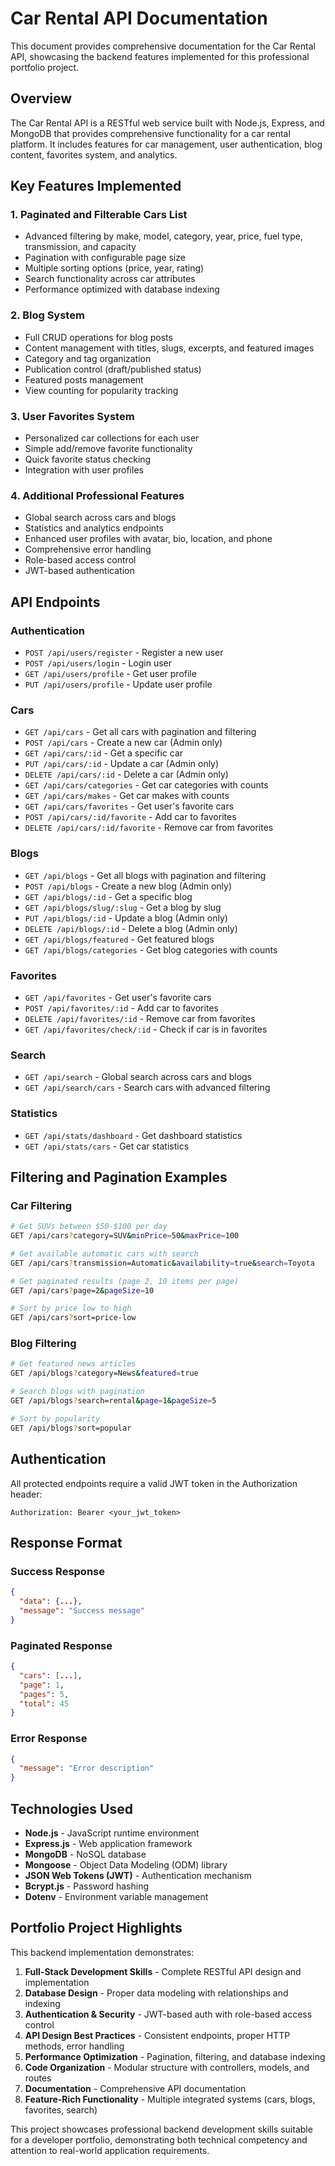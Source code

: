 # Car Rental API Documentation

This document provides comprehensive documentation for the Car Rental API, showcasing the backend features implemented for this professional portfolio project.

## Overview

The Car Rental API is a RESTful web service built with Node.js, Express, and MongoDB that provides comprehensive functionality for a car rental platform. It includes features for car management, user authentication, blog content, favorites system, and analytics.

## Key Features Implemented

### 1. Paginated and Filterable Cars List
- Advanced filtering by make, model, category, year, price, fuel type, transmission, and capacity
- Pagination with configurable page size
- Multiple sorting options (price, year, rating)
- Search functionality across car attributes
- Performance optimized with database indexing

### 2. Blog System
- Full CRUD operations for blog posts
- Content management with titles, slugs, excerpts, and featured images
- Category and tag organization
- Publication control (draft/published status)
- Featured posts management
- View counting for popularity tracking

### 3. User Favorites System
- Personalized car collections for each user
- Simple add/remove favorite functionality
- Quick favorite status checking
- Integration with user profiles

### 4. Additional Professional Features
- Global search across cars and blogs
- Statistics and analytics endpoints
- Enhanced user profiles with avatar, bio, location, and phone
- Comprehensive error handling
- Role-based access control
- JWT-based authentication

## API Endpoints

### Authentication
- `POST /api/users/register` - Register a new user
- `POST /api/users/login` - Login user
- `GET /api/users/profile` - Get user profile
- `PUT /api/users/profile` - Update user profile

### Cars
- `GET /api/cars` - Get all cars with pagination and filtering
- `POST /api/cars` - Create a new car (Admin only)
- `GET /api/cars/:id` - Get a specific car
- `PUT /api/cars/:id` - Update a car (Admin only)
- `DELETE /api/cars/:id` - Delete a car (Admin only)
- `GET /api/cars/categories` - Get car categories with counts
- `GET /api/cars/makes` - Get car makes with counts
- `GET /api/cars/favorites` - Get user's favorite cars
- `POST /api/cars/:id/favorite` - Add car to favorites
- `DELETE /api/cars/:id/favorite` - Remove car from favorites

### Blogs
- `GET /api/blogs` - Get all blogs with pagination and filtering
- `POST /api/blogs` - Create a new blog (Admin only)
- `GET /api/blogs/:id` - Get a specific blog
- `GET /api/blogs/slug/:slug` - Get a blog by slug
- `PUT /api/blogs/:id` - Update a blog (Admin only)
- `DELETE /api/blogs/:id` - Delete a blog (Admin only)
- `GET /api/blogs/featured` - Get featured blogs
- `GET /api/blogs/categories` - Get blog categories with counts

### Favorites
- `GET /api/favorites` - Get user's favorite cars
- `POST /api/favorites/:id` - Add car to favorites
- `DELETE /api/favorites/:id` - Remove car from favorites
- `GET /api/favorites/check/:id` - Check if car is in favorites

### Search
- `GET /api/search` - Global search across cars and blogs
- `GET /api/search/cars` - Search cars with advanced filtering

### Statistics
- `GET /api/stats/dashboard` - Get dashboard statistics
- `GET /api/stats/cars` - Get car statistics

## Filtering and Pagination Examples

### Car Filtering
```bash
# Get SUVs between $50-$100 per day
GET /api/cars?category=SUV&minPrice=50&maxPrice=100

# Get available automatic cars with search
GET /api/cars?transmission=Automatic&availability=true&search=Toyota

# Get paginated results (page 2, 10 items per page)
GET /api/cars?page=2&pageSize=10

# Sort by price low to high
GET /api/cars?sort=price-low
```

### Blog Filtering
```bash
# Get featured news articles
GET /api/blogs?category=News&featured=true

# Search blogs with pagination
GET /api/blogs?search=rental&page=1&pageSize=5

# Sort by popularity
GET /api/blogs?sort=popular
```

## Authentication

All protected endpoints require a valid JWT token in the Authorization header:

```
Authorization: Bearer <your_jwt_token>
```

## Response Format

### Success Response
```json
{
  "data": {...},
  "message": "Success message"
}
```

### Paginated Response
```json
{
  "cars": [...],
  "page": 1,
  "pages": 5,
  "total": 45
}
```

### Error Response
```json
{
  "message": "Error description"
}
```

## Technologies Used

- **Node.js** - JavaScript runtime environment
- **Express.js** - Web application framework
- **MongoDB** - NoSQL database
- **Mongoose** - Object Data Modeling (ODM) library
- **JSON Web Tokens (JWT)** - Authentication mechanism
- **Bcrypt.js** - Password hashing
- **Dotenv** - Environment variable management

## Portfolio Project Highlights

This backend implementation demonstrates:

1. **Full-Stack Development Skills** - Complete RESTful API design and implementation
2. **Database Design** - Proper data modeling with relationships and indexing
3. **Authentication & Security** - JWT-based auth with role-based access control
4. **API Design Best Practices** - Consistent endpoints, proper HTTP methods, error handling
5. **Performance Optimization** - Pagination, filtering, and database indexing
6. **Code Organization** - Modular structure with controllers, models, and routes
7. **Documentation** - Comprehensive API documentation
8. **Feature-Rich Functionality** - Multiple integrated systems (cars, blogs, favorites, search)

This project showcases professional backend development skills suitable for a developer portfolio, demonstrating both technical competency and attention to real-world application requirements.